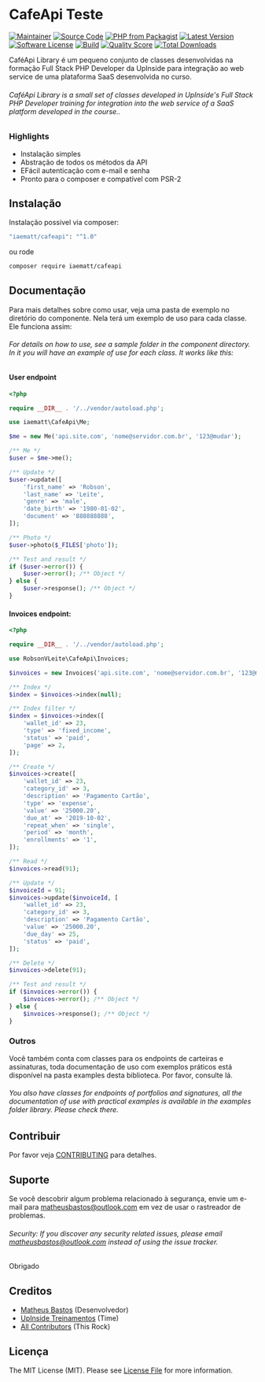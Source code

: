 # CafeApi Teste

[![Maintainer](http://img.shields.io/badge/maintainer-@iaematt-blue.svg?style=flat-square)](https://instagram.com/iaematt_)
[![Source Code](http://img.shields.io/badge/source-iaematt/cafeapi-blue.svg?style=flat-square)](https://github.com/iaematt/cafeapi)
[![PHP from Packagist](https://img.shields.io/packagist/php-v/iaematt/cafeapi.svg?style=flat-square)](https://packagist.org/packages/iaematt/cafeapi)
[![Latest Version](https://img.shields.io/github/release/iaematt/cafeapi.svg?style=flat-square)](https://github.com/iaematt/cafeapi/releases)
[![Software License](https://img.shields.io/badge/license-MIT-brightgreen.svg?style=flat-square)](LICENSE)
[![Build](https://img.shields.io/scrutinizer/build/g/iaematt/cafeapi.svg?style=flat-square)](https://scrutinizer-ci.com/g/iaematt/cafeapi)
[![Quality Score](https://img.shields.io/scrutinizer/g/iaematt/cafeapi.svg?style=flat-square)](https://scrutinizer-ci.com/g/iaematt/cafeapi)
[![Total Downloads](https://img.shields.io/packagist/dt/iaematt/cafeapi.svg?style=flat-square)](https://packagist.org/packages/iaematt/cafeapi)

CaféApi Library é um pequeno conjunto de classes desenvolvidas na formação Full Stack PHP Developer da UpInside para integração ao web service de uma plataforma SaaS desenvolvida no curso.

###### CaféApi Library is a small set of classes developed in UpInside's Full Stack PHP Developer training for integration into the web service of a SaaS platform developed in the course..

### Highlights

-   Instalação simples
-   Abstração de todos os métodos da API
-   EFácil autenticação com e-mail e senha
-   Pronto para o composer e compatível com PSR-2

## Instalação

Instalação possivel via composer:

```bash
"iaematt/cafeapi": "^1.0"
```

ou rode

```bash
composer require iaematt/cafeapi
```

## Documentação

Para mais detalhes sobre como usar, veja uma pasta de exemplo no diretório do componente. Nela terá um exemplo de uso para cada classe. Ele funciona assim:

###### For details on how to use, see a sample folder in the component directory. In it you will have an example of use for each class. It works like this:

#### User endpoint

```php
<?php

require __DIR__ . '/../vendor/autoload.php';

use iaematt\CafeApi\Me;

$me = new Me('api.site.com', 'nome@servidor.com.br', '123@mudar');

/** Me */
$user = $me->me();

/** Update */
$user->update([
    'first_name' => 'Robson',
    'last_name' => 'Leite',
    'genre' => 'male',
    'date_birth' => '1980-01-02',
    'document' => '888888888',
]);

/** Photo */
$user->photo($_FILES['photo']);

/** Test and result */
if ($user->error()) {
    $user->error(); /** Object */
} else {
    $user->response(); /** Object */
}
```

#### Invoices endpoint:

```php
<?php

require __DIR__ . '/../vendor/autoload.php';

use RobsonVLeite\CafeApi\Invoices;

$invoices = new Invoices('api.site.com', 'nome@servidor.com.br', '123@mudar');

/** Index */
$index = $invoices->index(null);

/** Index filter */
$index = $invoices->index([
    'wallet_id' => 23,
    'type' => 'fixed_income',
    'status' => 'paid',
    'page' => 2,
]);

/** Create */
$invoices->create([
    'wallet_id' => 23,
    'category_id' => 3,
    'description' => 'Pagamento Cartão',
    'type' => 'expense',
    'value' => '25000.20',
    'due_at' => '2019-10-02',
    'repeat_when' => 'single',
    'period' => 'month',
    'enrollments' => '1',
]);

/** Read */
$invoices->read(91);

/** Update */
$invoiceId = 91;
$invoices->update($invoiceId, [
    'wallet_id' => 23,
    'category_id' => 3,
    'description' => 'Pagamento Cartão',
    'value' => '25000.20',
    'due_day' => 25,
    'status' => 'paid',
]);

/** Delete */
$invoices->delete(91);

/** Test and result */
if ($invoices->error()) {
    $invoices->error(); /** Object */
} else {
    $invoices->response(); /** Object */
}
```

### Outros

Você também conta com classes para os endpoints de carteiras e assinaturas, toda documentação de uso com exemplos práticos está disponível na pasta examples desta biblioteca. Por favor, consulte lá.

###### You also have classes for endpoints of portfolios and signatures, all the documentation of use with practical examples is available in the examples folder library. Please check there.

## Contribuir

Por favor veja [CONTRIBUTING](https://github.com/iaematt/cafeapi/blob/master/CONTRIBUTING.md) para detalhes.

## Suporte

Se você descobrir algum problema relacionado à segurança, envie um e-mail para matheusbastos@outlook.com em vez de usar o rastreador de problemas.

###### Security: If you discover any security related issues, please email matheusbastos@outlook.com instead of using the issue tracker.

Obrigado

## Creditos

-   [Matheus Bastos](https://github.com/iaematt) (Desenvolvedor)
-   [UpInside Treinamentos](https://github.com/upinside) (Time)
-   [All Contributors](https://github.com/iaematt/cafeapi/contributors) (This Rock)

## Licença

The MIT License (MIT). Please see [License File](https://github.com/iaematt/cafeapi/blob/master/LICENSE) for more information.
